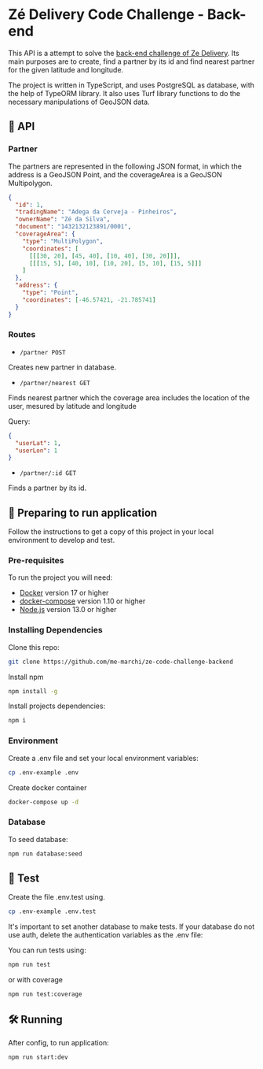 # Zé Delivery Code Challenge - Back-end

This API is a attempt to solve the [back-end challenge of Ze Delivery](https://github.com/ZXVentures/ze-code-challenges/blob/master/backend.md). Its main purposes are to create, find a partner by its id and find nearest partner for the given latitude and longitude.

The project is written in TypeScript, and uses PostgreSQL as database, with the help of TypeORM library. It also uses Turf library functions to do the necessary manipulations of GeoJSON data.

## 📌 API

### Partner

The partners are represented in the following JSON format, in which the address is a GeoJSON Point, and the coverageArea is a GeoJSON Multipolygon.

```json
{
  "id": 1, 
  "tradingName": "Adega da Cerveja - Pinheiros",
  "ownerName": "Zé da Silva",
  "document": "1432132123891/0001",
  "coverageArea": { 
    "type": "MultiPolygon", 
    "coordinates": [
      [[[30, 20], [45, 40], [10, 40], [30, 20]]], 
      [[[15, 5], [40, 10], [10, 20], [5, 10], [15, 5]]]
    ]
  },
  "address": { 
    "type": "Point",
    "coordinates": [-46.57421, -21.785741]
  }
}
```

### Routes

- `/partner POST`

Creates new partner in database.

- `/partner/nearest GET`

Finds nearest partner which the coverage area includes the location of the user, mesured by latitude and longitude

Query:

```json
{
  "userLat": 1,
  "userLon": 1
}
```

- `/partner/:id GET`

Finds a partner by its id.

## 🚀 Preparing to run application
Follow the instructions to get a copy of this project in your local environment to develop and test.

###  Pre-requisites
To run the project you will need:
- [Docker](https://docker.com) version 17 or higher
- [docker-compose](https://github.com/docker/compose) version 1.10 or higher
- [Node.js](https://nodejs.org) version 13.0 or higher

### Installing Dependencies
Clone this repo:
```sh
git clone https://github.com/me-marchi/ze-code-challenge-backend
```

Install npm
```sh
npm install -g 
```

Install projects dependencies:
```sh
npm i
```

### Environment
Create a .env file and set your local environment variables:
```sh
cp .env-example .env
```

Create docker container
```bash
docker-compose up -d
```

### Database
To seed database:
```sh
npm run database:seed
```

## 🔩 Test
Create the file .env.test using.
```sh
cp .env-example .env.test
```
It's important to set another database to make tests. If your database do not use auth, delete the  authentication variables as the .env file:

You can run tests using:
```sh
npm run test 
```
or with coverage
```sh
npm run test:coverage
```

## 🛠️ Running
After config, to run application:
```sh
npm run start:dev
```
